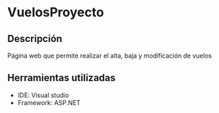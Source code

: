 # VuelosProyecto


## Descripción
Página web que permite realizar el alta, baja y modificación de vuelos

## Herramientas utilizadas
- IDE: Visual studio
- Framework: ASP.NET

